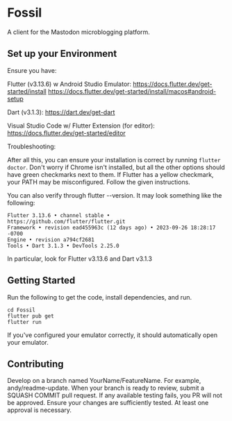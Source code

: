 # Fossil

A client for the Mastodon microblogging platform.

## Set up your Environment

Ensure you have:

Flutter (v3.13.6) w Android Studio Emulator:
https://docs.flutter.dev/get-started/install
https://docs.flutter.dev/get-started/install/macos#android-setup

Dart (v3.1.3):
https://dart.dev/get-dart

Visual Studio Code w/ Flutter Extension (for editor):
https://docs.flutter.dev/get-started/editor

Troubleshooting:

After all this, you can ensure your installation is correct by running `flutter doctor`. Don't worry if Chrome isn't installed, but all the other options should have green checkmarks next to them. If Flutter has a yellow checkmark, your PATH may be misconfigured. Follow the given instructions.

You can also verify through flutter --version. It may look something like the following:

```% flutter --version
Flutter 3.13.6 • channel stable • https://github.com/flutter/flutter.git
Framework • revision ead455963c (12 days ago) • 2023-09-26 18:28:17 -0700
Engine • revision a794cf2681
Tools • Dart 3.1.3 • DevTools 2.25.0
```

In particular, look for Flutter v3.13.6 and Dart v3.1.3

## Getting Started

Run the following to get the code, install dependencies, and run.

```git clone https://github.com/andym1125/Fossil
cd Fossil
flutter pub get
flutter run
```

If you've configured your emulator correctly, it should automatically open your emulator.

## Contributing

Develop on a branch named YourName/FeatureName. For example, andy/readme-update. When your branch is ready to review, submit a SQUASH COMMIT pull request. If any available testing fails, you PR will not be approved. Ensure your changes are sufficiently tested. At least one approval is necessary.

